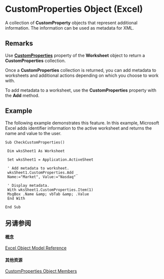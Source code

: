 
# CustomProperties Object (Excel)

A collection of  **CustomProperty** objects that represent additional information. The information can be used as metadata for XML.


## Remarks

Use  **[CustomProperties](49862772-caff-90a1-3266-c8b158003aff.md)** property of the **Worksheet** object to return a **CustomProperties** collection.

Once a  **CustomProperties** collection is returned, you can add metadata to worksheets and additional actions depending on which you choose to work with.

To add metadata to a worksheet, use the  **CustomProperties** property with the **Add** method.


## Example

The following example demonstrates this feature. In this example, Microsoft Excel adds identifier information to the active worksheet and returns the name and value to the user.


```
Sub CheckCustomProperties() 
 
 Dim wksSheet1 As Worksheet 
 
 Set wksSheet1 = Application.ActiveSheet 
 
 ' Add metadata to worksheet. 
 wksSheet1.CustomProperties.Add _ 
 Name:="Market", Value:="Nasdaq" 
 
 ' Display metadata. 
 With wksSheet1.CustomProperties.Item(1) 
 MsgBox .Name &amp; vbTab &amp; .Value 
 End With 
 
End Sub
```


## 另请参阅


#### 概念


[Excel Object Model Reference](11ea8598-8a20-92d5-f98b-0da04263bf2c.md)
#### 其他资源


[CustomProperties Object Members](http://msdn.microsoft.com/library/79a9e757-b302-5a0d-11a8-0e52f1ab0a97%28Office.15%29.aspx)